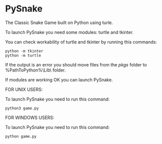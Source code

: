 # PySnake

The Classic Snake Game built on Python using turle.

To launch PySnake you need some modules: turtle and tkinter.

You can check workability of turtle and tkinter by running this commands:

	python -m tkinter
	python -m turtle

If the output is an error you should move files from the _pkgs_ folder to %PathToPython%\Lib\ folder.

If modules are working OK you can launch PySnake.

FOR UNIX USERS:

To launch PySnake you need to run this command:

	python3 game.py

FOR WINDOWS USERS:

To launch PySnake you need to run this command:

	python game.py





